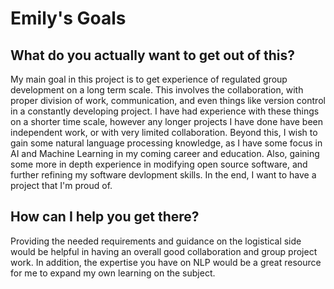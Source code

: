 # Emily's Goals

## What do you actually want to get out of this?

My main goal in this project is to get experience of regulated group development on a long term scale. This involves the collaboration, with proper division of work, communication, and even things like version control in a constantly developing project. I have had experience with these things on a shorter time scale, however any longer projects I have done have been independent work, or with very limited collaboration. Beyond this, I wish to gain some natural language processing knowledge, as I have some focus in AI and Machine Learning in my coming career and education. Also, gaining some more in depth experience in modifying open source software, and further refining my software devlopment skills. In the end, I want to have a project that I'm proud of.

## How can I help you get there?

Providing the needed requirements and guidance on the logistical side would be helpful in having an overall good collaboration and group project work. In addition, the expertise you have on NLP would be a great resource for me to expand my own learning on the subject.
